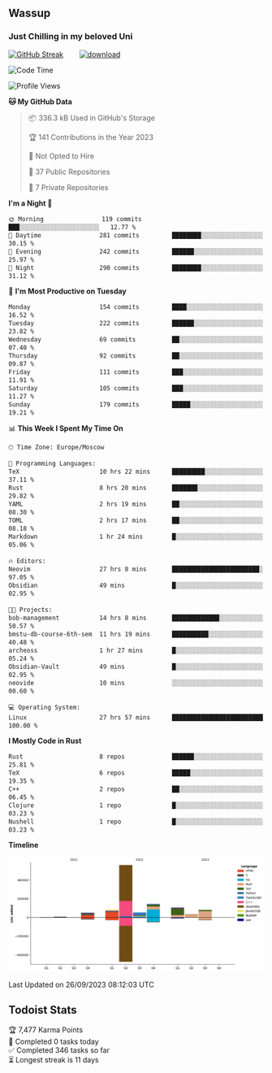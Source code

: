 ## Wassup 
### Just Chilling in my beloved Uni 

<!--
-->

[![GitHub Streak](http://github-readme-streak-stats.herokuapp.com?user=archeoss&theme=shades-of-purple&hide_border=true&date_format=j%20M%5B%20Y%5D)](https://git.io/streak-stats)&nbsp;&nbsp;&nbsp;&nbsp;&nbsp;&nbsp;&nbsp;&nbsp;[![download](https://user-images.githubusercontent.com/68448737/147796309-d8b65b1d-4dde-40d9-b03a-2b42aaa6cd43.jpeg)
](http://bmstu.ru/)

<!--START_SECTION:waka-->
![Code Time](http://img.shields.io/badge/Code%20Time-1%2C800%20hrs%204%20mins-blue)

![Profile Views](http://img.shields.io/badge/Profile%20Views-6-blue)

**🐱 My GitHub Data** 

> 📦 336.3 kB Used in GitHub's Storage 
 > 
> 🏆 141 Contributions in the Year 2023
 > 
> 🚫 Not Opted to Hire
 > 
> 📜 37 Public Repositories 
 > 
> 🔑 7 Private Repositories 
 > 
**I'm a Night 🦉** 

```text
🌞 Morning                119 commits         ███░░░░░░░░░░░░░░░░░░░░░░   12.77 % 
🌆 Daytime                281 commits         ████████░░░░░░░░░░░░░░░░░   30.15 % 
🌃 Evening                242 commits         ██████░░░░░░░░░░░░░░░░░░░   25.97 % 
🌙 Night                  290 commits         ████████░░░░░░░░░░░░░░░░░   31.12 % 
```
📅 **I'm Most Productive on Tuesday** 

```text
Monday                   154 commits         ████░░░░░░░░░░░░░░░░░░░░░   16.52 % 
Tuesday                  222 commits         ██████░░░░░░░░░░░░░░░░░░░   23.82 % 
Wednesday                69 commits          ██░░░░░░░░░░░░░░░░░░░░░░░   07.40 % 
Thursday                 92 commits          ██░░░░░░░░░░░░░░░░░░░░░░░   09.87 % 
Friday                   111 commits         ███░░░░░░░░░░░░░░░░░░░░░░   11.91 % 
Saturday                 105 commits         ███░░░░░░░░░░░░░░░░░░░░░░   11.27 % 
Sunday                   179 commits         █████░░░░░░░░░░░░░░░░░░░░   19.21 % 
```


📊 **This Week I Spent My Time On** 

```text
🕑︎ Time Zone: Europe/Moscow

💬 Programming Languages: 
TeX                      10 hrs 22 mins      █████████░░░░░░░░░░░░░░░░   37.11 % 
Rust                     8 hrs 20 mins       ███████░░░░░░░░░░░░░░░░░░   29.82 % 
YAML                     2 hrs 19 mins       ██░░░░░░░░░░░░░░░░░░░░░░░   08.30 % 
TOML                     2 hrs 17 mins       ██░░░░░░░░░░░░░░░░░░░░░░░   08.18 % 
Markdown                 1 hr 24 mins        █░░░░░░░░░░░░░░░░░░░░░░░░   05.06 % 

🔥 Editors: 
Neovim                   27 hrs 8 mins       ████████████████████████░   97.05 % 
Obsidian                 49 mins             █░░░░░░░░░░░░░░░░░░░░░░░░   02.95 % 

🐱‍💻 Projects: 
bob-management           14 hrs 8 mins       █████████████░░░░░░░░░░░░   50.57 % 
bmstu-db-course-6th-sem  11 hrs 19 mins      ██████████░░░░░░░░░░░░░░░   40.48 % 
archeoss                 1 hr 27 mins        █░░░░░░░░░░░░░░░░░░░░░░░░   05.24 % 
Obsidian-Vault           49 mins             █░░░░░░░░░░░░░░░░░░░░░░░░   02.95 % 
neovide                  10 mins             ░░░░░░░░░░░░░░░░░░░░░░░░░   00.60 % 

💻 Operating System: 
Linux                    27 hrs 57 mins      █████████████████████████   100.00 % 
```

**I Mostly Code in Rust** 

```text
Rust                     8 repos             ██████░░░░░░░░░░░░░░░░░░░   25.81 % 
TeX                      6 repos             █████░░░░░░░░░░░░░░░░░░░░   19.35 % 
C++                      2 repos             ██░░░░░░░░░░░░░░░░░░░░░░░   06.45 % 
Clojure                  1 repo              █░░░░░░░░░░░░░░░░░░░░░░░░   03.23 % 
Nushell                  1 repo              █░░░░░░░░░░░░░░░░░░░░░░░░   03.23 % 
```



**Timeline**

![Lines of Code chart](https://raw.githubusercontent.com/archeoss/archeoss/master/assets/bar_graph.png)


 Last Updated on 26/09/2023 08:12:03 UTC
<!--END_SECTION:waka-->

## Todoist Stats

<!-- TODO-IST:START -->
🏆  7,477 Karma Points           
🌸  Completed 0 tasks today           
✅  Completed 346 tasks so far           
⏳  Longest streak is 11 days
<!-- TODO-IST:END -->
